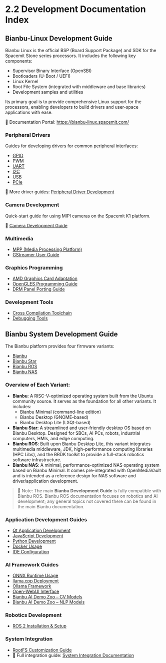 # 2.2 Development Documentation Index

## Bianbu-Linux Development Guide

Bianbu Linux is the official BSP (Board Support Package) and SDK for the Spacemit Stone series processors. It includes the following key components:

- Supervisor Binary Interface (OpenSBI)
- Bootloaders (U-Boot / UEFI)
- Linux Kernel
- Root File System (integrated with middleware and base libraries)
- Development samples and utilities

Its primary goal is to provide comprehensive Linux support for the processors, enabling developers to build drivers and user-space applications with ease.

📘 Documentation Portal: https://bianbu-linux.spacemit.com/

### Peripheral Drivers

Guides for developing drivers for common peripheral interfaces:

- [GPIO](https://bianbu-linux.spacemit.com/device/peripheral_driver/GPIO)
- [PWM](https://bianbu-linux.spacemit.com/device/peripheral_driver/PWM)
- [UART](https://bianbu-linux.spacemit.com/device/peripheral_driver/UART)
- [I2C](https://bianbu-linux.spacemit.com/device/peripheral_driver/I2C)
- [USB](https://bianbu-linux.spacemit.com/device/peripheral_driver/USB)
- [PCIe](https://bianbu-linux.spacemit.com/device/peripheral_driver/PCIe)

🔗 More driver guides: [Peripheral Driver Development](https://bianbu-linux.spacemit.com/development_guide/peripheral_driver)

### Camera Development

Quick-start guide for using MIPI cameras on the Spacemit K1 platform.

📘 [Camera Development Guide](https://bianbu-linux.spacemit.com/camera/camera_development_guide)

### Multimedia

- [MPP (Media Processing Platform)](https://bianbu-linux.spacemit.com/media/mpp)
- [GStreamer User Guide](https://bianbu-linux.spacemit.com/media/gstreamer_user_guide)

### Graphics Programming

- [AMD Graphics Card Adaptation](https://bianbu-linux.spacemit.com/graphics/AMD_graphics_card_adaptation_reference)
- [OpenGLES Programming Guide](https://bianbu-linux.spacemit.com/graphics/graphics_programming_guide)
- [DRM Panel Porting Guide](https://bianbu-linux.spacemit.com/graphics/panel_porting_guide)

### Development Tools

- [Cross Compilation Toolchain](https://developer.spacemit.com/documentation?token=S66mw1ouRio4dUkqGvkcw7LEnJh)
- [Debugging Tools](https://developer.spacemit.com/documentation?token=XQmBwcFGmihhK5k5PRGcWLnHnlg)

## Bianbu System Development Guide

The Bianbu platform provides four firmware variants:

- [Bianbu](https://bianbu.spacemit.com/)
- [Bianbu Star](https://bianbu.spacemit.com/bianbu-star)
- [Bianbu ROS](https://bianbu.spacemit.com/brdk)
- [Bianbu NAS](https://bianbu.spacemit.com/bianbu-nas)

### Overview of Each Variant:

- **Bianbu**:
   A RISC-V-optimized operating system built from the Ubuntu community source. It serves as the foundation for all other variants. It includes:
  - Bianbu Minimal (command-line edition)
  - Bianbu Desktop (GNOME-based)
  - Bianbu Desktop Lite (LXQt-based)
- **Bianbu Star**:
   A streamlined and user-friendly desktop OS based on Bianbu Desktop. Designed for SBCs, AI PCs, robots, industrial computers, HMIs, and edge computing.
- **Bianbu ROS**:
   Built upon Bianbu Desktop Lite, this variant integrates multimedia middleware, JDK, high-performance computing libraries (HPC Libs), and the BRDK toolkit to provide a full-stack robotics software infrastructure.
- **Bianbu NAS**:
   A minimal, performance-optimized NAS operating system based on Bianbu Minimal. It comes pre-integrated with OpenMediaVault and is intended as a reference design for NAS software and driver/application development.

> 🔔 Note: The main **Bianbu Development Guide** is fully compatible with Bianbu ROS. Bianbu ROS documentation focuses on robotics and AI development; any general topics not covered there can be found in the main Bianbu documentation.

### Application Development Guides

- [Qt Application Development](https://bianbu.spacemit.com/development/qt)
- [JavaScript Development](https://bianbu.spacemit.com/development/javascript)
- [Python Development](https://bianbu.spacemit.com/development/python)
- [Docker Usage](https://bianbu.spacemit.com/development/docker)
- [IDE Configuration](https://bianbu.spacemit.com/development/ide)

### AI Framework Guides

- [ONNX Runtime Usage](https://bianbu.spacemit.com/ai/onnxruntime)
- [llama.cpp Deployment](https://bianbu.spacemit.com/ai/llama-cpp)
- [Ollama Framework](https://bianbu.spacemit.com/ai/ollama)
- [Open-WebUI Interface](https://bianbu.spacemit.com/ai/openwebui)
- [Bianbu AI Demo Zoo – CV Models](https://bianbu.spacemit.com/brdk/Model_deployment/4.1_Demo_Zoo_Overview/)
- [Bianbu AI Demo Zoo – NLP Models](https://bianbu.spacemit.com/brdk/05_Robot_development/Feature_Experience)

### Robotics Development

- [ROS 2 Installation & Setup](https://bianbu.spacemit.com/brdk/Robot_development/5.1_OS_Preparation/5.1.2_ROS2_Installation)

### System Integration

- [RootFS Customization Guide](https://bianbu.spacemit.com/system_integration/bianbu_2.1_rootfs_create)
- 🔗 Full integration guide: [System Integration Documentation](https://bianbu.spacemit.com/system_integration)
